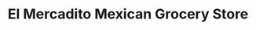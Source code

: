 ---
title: "El Mercadito Mexican Grocery Store"
url: /rantoul/el-mercadito-mexican-grocery-store/
shop: Lebensmittel
---
